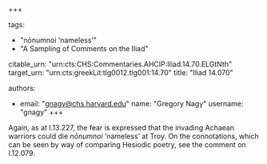 +++

tags:
- "nōnumnoi ‘nameless’"
- "A Sampling of Comments on the Iliad"

citable_urn: "urn:cts:CHS:Commentaries.AHCIP:Iliad.14.70.ELGtNth"
target_urn: "urn:cts:greekLit:tlg0012.tlg001:14.70"
title: "Iliad 14.070"

authors:
- email: "gnagy@chs.harvard.edu"
  name: "Gregory Nagy"
  username: "gnagy"
+++

<p>Again, as at I.13.227, the fear is expressed that the invading Achaean warriors could die <em>nōnumnoi</em> ‘nameless’ at Troy. On the connotations, which can be seen by way of comparing Hesiodic poetry, see the comment on I.12.079.  </p>